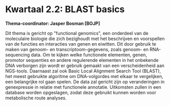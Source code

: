 # Kwartaal 2.2: BLAST basics

**Thema-coordinator: Jasper Bosman [BOJP]**

Dit thema is gericht op "functional genomics", een onderdeel van de moleculaire biologie die zich bezighoudt met het beschrijven en voorspellen van de functies en interacties van genen en eiwitten. Dit door gebruik te maken van genoom- en transcriptoom-gegevens, zoals genoom- en RNA-sequencing data. Om te kijken welke functionele elementen, genen, promotor sequenties en andere regulerende elementen in het onbekende DNA verborgen zijn wordt er gebruik gemaakt van een verscheidenheid aan NGS-tools. Daarnaast zal ook Basic Local Alignment Search Tool (BLAST), het meest gebruikte algoritme om DNA-volgordes met elkaar te vergelijken, een belangrijke rol gaan spelen. De data zal gericht zijn op veranderingen in genexpressie in relatie met functionele annotatie. Uitkomsten zullen in een database worden opgeslagen, zodat deze gebruikt kunnen worden voor metabolische route analyses.
